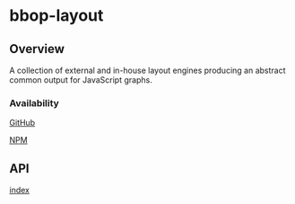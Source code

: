 # bbop-layout

## Overview

A collection of external and in-house layout engines producing an
abstract common output for JavaScript graphs.
 
### Availability

[GitHub](https://github.com/berkeleybop/bbop-layout)

[NPM](https://www.npmjs.com/package/bbop-layout)

## API

[index](https://berkeleybop.github.io/bbop-layout/doc/index.html)
